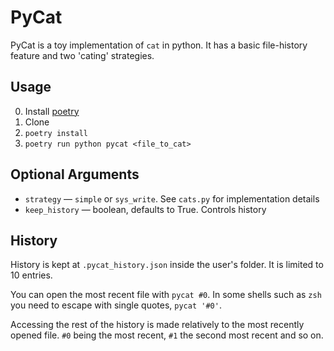 # PyCat

PyCat is a toy implementation of `cat` in python. It has a basic
file-history feature and two 'cating' strategies.

## Usage

0. Install [poetry](https://python-poetry.org/)
1. Clone
2. `poetry install`
3. `poetry run python pycat <file_to_cat>`

## Optional Arguments

* `strategy` — `simple` or `sys_write`. See `cats.py` for implementation details
* `keep_history` — boolean, defaults to True. Controls history

## History

History is kept at `.pycat_history.json` inside the
user's folder. It is limited to 10 entries.

You can open the most recent file with `pycat #0`. In some
shells such as `zsh` you need to escape with single quotes,
`pycat '#0'`.

Accessing the rest of the history is made relatively to the most recently
opened file. `#0` being the most recent, `#1` the second most recent
and so on.
